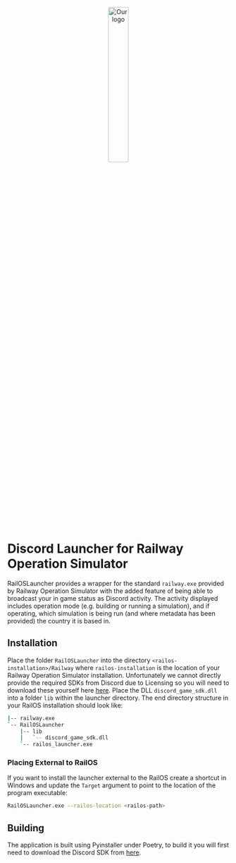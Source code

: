 <p align="center">
<img
    style="display: block; 
           margin-left: auto;
           margin-right: auto;
           width: 30%;"
    src="https://raw.githubusercontent.com/Railway-Op-Sim/RailOSLauncher/main/img/RailOSLauncher.png" 
    alt="Our logo">
</img>
</p>

# Discord Launcher for Railway Operation Simulator
RailOSLauncher provides a wrapper for the standard `railway.exe` provided by Railway Operation Simulator with the added feature of being able to broadcast your in game status as Discord activity.
The activity displayed includes operation mode (e.g. building or running a simulation), and if operating, which simulation is being run (and where metadata has been provided) the country it is
based in.

## Installation
Place the folder `RailOSLauncher` into the directory `<railos-installation>/Railway` where `railos-installation` is the location of your Railway Operation Simulator installation. Unfortunately we cannot directly provide the required SDKs
from Discord due to Licensing so you will need to download these yourself here [here](https://dl-game-sdk.discordapp.net/2.5.6/discord_game_sdk.zip). Place the DLL `discord_game_sdk.dll` into a folder `lib` within the launcher directory. The end directory structure in your RailOS installation should look like:

```sh
|-- railway.exe
`-- RailOSLauncher
    |-- lib
    |   `-- discord_game_sdk.dll
    `-- railos_launcher.exe
```

### Placing External to RailOS
If you want to install the launcher external to the RailOS create a shortcut in Windows and update the `Target` argument to point to the location of the program executable:

```sh
RailOSLauncher.exe --railos-location <railos-path>
```

## Building
The application is built using Pyinstaller under Poetry, to build it you will first need to download the Discord SDK from [here](https://dl-game-sdk.discordapp.net/2.5.6/discord_game_sdk.zip).
